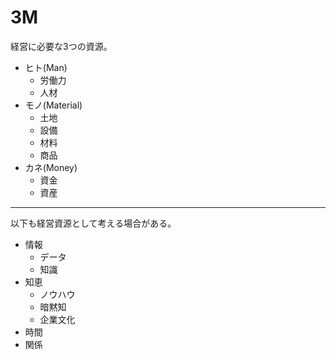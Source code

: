# 3M

経営に必要な3つの資源。

- ヒト(Man)
  - 労働力
  - 人材
- モノ(Material)
  - 土地
  - 設備
  - 材料
  - 商品
- カネ(Money)
  - 資金
  - 資産

---

以下も経営資源として考える場合がある。

- 情報
  - データ
  - 知識
- 知恵
  - ノウハウ
  - 暗黙知
  - 企業文化
- 時間
- 関係
